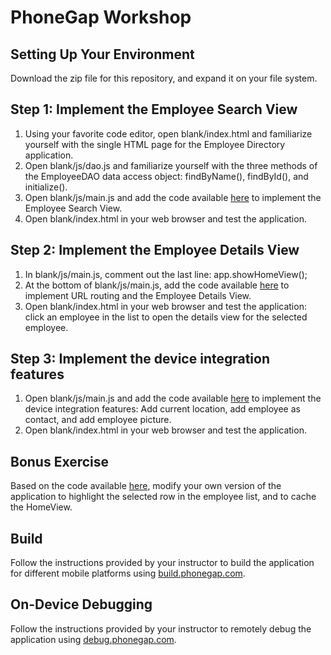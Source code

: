 # PhoneGap Workshop #

## Setting Up Your Environment ##

Download the zip file for this repository, and expand it on your file system.

## Step 1: Implement the Employee Search View ##

1. Using your favorite code editor, open blank/index.html and familiarize yourself with the single HTML page for the Employee Directory application.
1. Open blank/js/dao.js and familiarize yourself with the three methods of the EmployeeDAO data access object: findByName(), findById(), and initialize().
2. Open blank/js/main.js and add the code available [here](https://github.com/ccoenraets/phonegap-workshop/blob/master/final/js/step1.js) to implement the Employee Search View.
3. Open blank/index.html in your web browser and test the application.

## Step 2: Implement the Employee Details View ##

1. In blank/js/main.js, comment out the last line: app.showHomeView();
2. At the bottom of blank/js/main.js, add the code available [here](https://github.com/ccoenraets/phonegap-workshop/blob/master/final/js/step2.js) to implement URL routing and the Employee Details View.
2. Open blank/index.html in your web browser and test the application: click an employee in the list to open the details view for the selected employee.

## Step 3: Implement the device integration features ##

1. Open blank/js/main.js and add the code available [here](https://github.com/ccoenraets/phonegap-workshop/blob/master/final/js/step3.js) to implement the device integration features: Add current location, add employee as contact, and add employee picture.
2. Open blank/index.html in your web browser and test the application.


## Bonus Exercise ##

Based on the code available [here](), modify your own version of the application to highlight the selected row in the employee list, and to cache the HomeView.

## Build ##

Follow the instructions provided by your instructor to build the application for different mobile platforms using [build.phonegap.com](http://build.phonegap.com).

## On-Device Debugging ##

Follow the instructions provided by your instructor to remotely debug the application using [debug.phonegap.com](http://debug.phonegap.com).